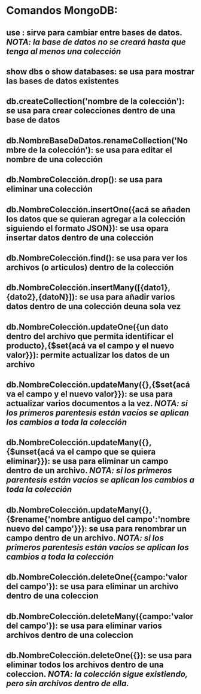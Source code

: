 # Comandos MongoDB:
## **use <nombre de la base de datos>**: sirve para cambiar entre bases de datos. _NOTA: la base de datos no se creará hasta que tenga al menos una colección_
## **show dbs o show databases**: se usa para mostrar las bases de datos existentes
## **db.createCollection('nombre de la colección')**: se usa para crear colecciones dentro de una base de datos
## **db.NombreBaseDeDatos.renameCollection('Nombre de la colección')**: se usa para editar el nombre de una colección
## **db.NombreColección.drop()**: se usa para eliminar una colección
## **db.NombreColección.insertOne({acá se añaden los datos que se quieran agregar a la colección siguiendo el formato JSON})**: se usa opara insertar datos dentro de una colección
## **db.NombreColección.find()**: se usa para ver los archivos (o articulos) dentro de la colección
## **db.NombreColección.insertMany([{dato1},{dato2},{datoN}])**: se usa para añadir varios datos dentro de una colección deuna sola vez
## **db.NombreColección.updateOne({un dato dentro del archivo que permita identificar el producto},{$set{acá va el campo y el nuevo valor}})**: permite actualizar los datos de un archivo
## **db.NombreColección.updateMany({},{$set{acá va el campo y el nuevo valor}})**: se usa para actualizar varios documentos a la vez. _NOTA: si los primeros parentesis están vacíos se aplican los cambios a toda la colección_
## **db.NombreColección.updateMany({},{$unset{acá va el campo que se quiera eliminar}})**: se usa para eliminar un campo dentro de un archivo.  _NOTA: si los primeros parentesis están vacíos se aplican los cambios a toda la colección_
## **db.NombreColección.updateMany({},{$rename{'nombre antiguo del campo':'nombre nuevo del campo'}})**: se usa para renombrar un campo dentro de un archivo.  _NOTA: si los primeros parentesis están vacíos se aplican los cambios a toda la colección_
## **db.NombreColección.deleteOne({campo:'valor del campo'})**: se usa para eliminar un archivo dentro de una coleccion
## **db.NombreColección.deleteMany({campo:'valor del campo'})**: se usa para eliminar varios archivos dentro de una coleccion
## **db.NombreColección.deleteOne({})**: se usa para eliminar todos los archivos dentro de una coleccion. _NOTA: la colección sigue existiendo, pero sin archivos dentro de ella._

